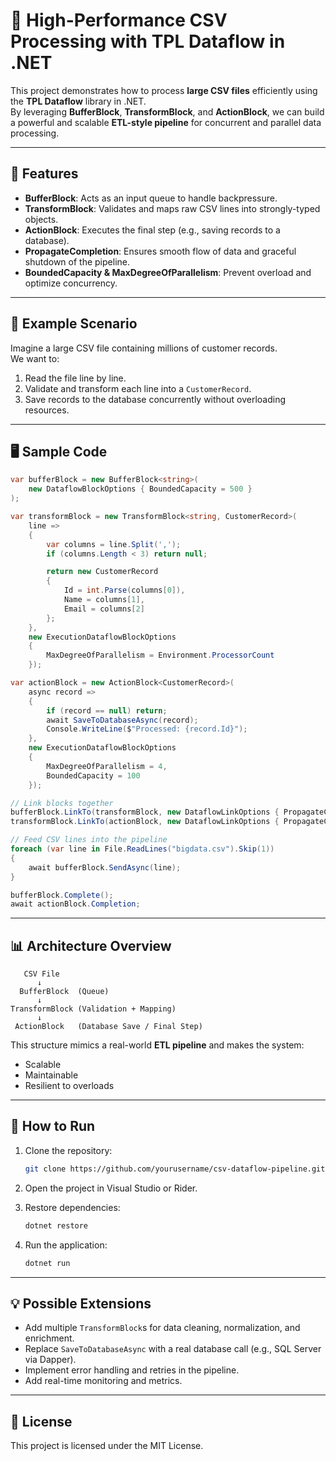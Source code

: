 # 🚀 High-Performance CSV Processing with TPL Dataflow in .NET

This project demonstrates how to process **large CSV files** efficiently using the **TPL Dataflow** library in .NET.  
By leveraging **BufferBlock**, **TransformBlock**, and **ActionBlock**, we can build a powerful and scalable **ETL-style pipeline** for concurrent and parallel data processing.

---

## 📌 Features
- **BufferBlock**: Acts as an input queue to handle backpressure.
- **TransformBlock**: Validates and maps raw CSV lines into strongly-typed objects.
- **ActionBlock**: Executes the final step (e.g., saving records to a database).
- **PropagateCompletion**: Ensures smooth flow of data and graceful shutdown of the pipeline.
- **BoundedCapacity & MaxDegreeOfParallelism**: Prevent overload and optimize concurrency.

---

## 📂 Example Scenario
Imagine a large CSV file containing millions of customer records.  
We want to:
1. Read the file line by line.
2. Validate and transform each line into a `CustomerRecord`.
3. Save records to the database concurrently without overloading resources.

---

## 🖥️ Sample Code

```csharp
var bufferBlock = new BufferBlock<string>(
    new DataflowBlockOptions { BoundedCapacity = 500 }
);

var transformBlock = new TransformBlock<string, CustomerRecord>(
    line =>
    {
        var columns = line.Split(',');
        if (columns.Length < 3) return null;

        return new CustomerRecord
        {
            Id = int.Parse(columns[0]),
            Name = columns[1],
            Email = columns[2]
        };
    },
    new ExecutionDataflowBlockOptions
    {
        MaxDegreeOfParallelism = Environment.ProcessorCount
    });

var actionBlock = new ActionBlock<CustomerRecord>(
    async record =>
    {
        if (record == null) return;
        await SaveToDatabaseAsync(record);
        Console.WriteLine($"Processed: {record.Id}");
    },
    new ExecutionDataflowBlockOptions
    {
        MaxDegreeOfParallelism = 4,
        BoundedCapacity = 100
    });

// Link blocks together
bufferBlock.LinkTo(transformBlock, new DataflowLinkOptions { PropagateCompletion = true });
transformBlock.LinkTo(actionBlock, new DataflowLinkOptions { PropagateCompletion = true });

// Feed CSV lines into the pipeline
foreach (var line in File.ReadLines("bigdata.csv").Skip(1))
{
    await bufferBlock.SendAsync(line);
}

bufferBlock.Complete();
await actionBlock.Completion;

````

---

## 📊 Architecture Overview

```text
   CSV File
      ↓
  BufferBlock  (Queue)
      ↓
TransformBlock (Validation + Mapping)
      ↓
 ActionBlock   (Database Save / Final Step)
```

This structure mimics a real-world **ETL pipeline** and makes the system:

* Scalable
* Maintainable
* Resilient to overloads

---

## 🚀 How to Run

1. Clone the repository:

   ```bash
   git clone https://github.com/yourusername/csv-dataflow-pipeline.git
   ```
2. Open the project in Visual Studio or Rider.
3. Restore dependencies:

   ```bash
   dotnet restore
   ```
4. Run the application:

   ```bash
   dotnet run
   ```

---

## 💡 Possible Extensions

* Add multiple `TransformBlock`s for data cleaning, normalization, and enrichment.
* Replace `SaveToDatabaseAsync` with a real database call (e.g., SQL Server via Dapper).
* Implement error handling and retries in the pipeline.
* Add real-time monitoring and metrics.

---

## 📜 License

This project is licensed under the MIT License.

```


